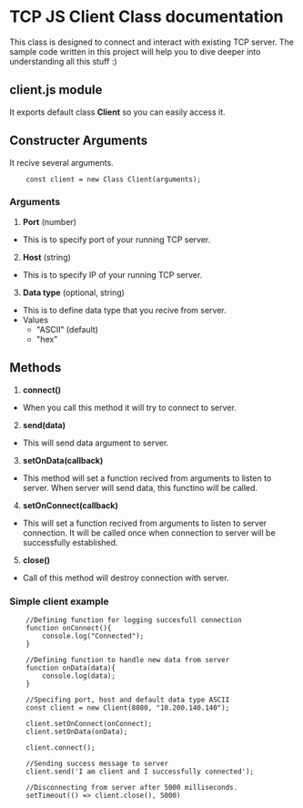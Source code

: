 # TCP JS Client Class documentation
This class is designed to connect and interact with existing TCP server. The sample code written in this project will help you to dive deeper into understanding all this stuff :)
## client.js module
It exports default class **Client** so you can easily access it.
## Constructer Arguments
It recive several arguments.

        const client = new Class Client(arguments);

### Arguments
1. **Port** (number)
- This is to specify port of your running TCP server.
2. **Host** (string)
- This is to specify IP of your running TCP server.
3. **Data type** (optional, string)
- This is to define data type that you recive from server.
- Values
    - "ASCII" (default)
    - "hex"
## Methods
1. **connect()**
- When you call this method it will try to connect to server.
2. **send(data)**
- This will send data argument to server.
3. **setOnData(callback)**
- This method will set a function recived from arguments to listen to server. When server will send data, this functino will be called.
4. **setOnConnect(callback)**
- This will set a function recived from arguments to listen to server connection. It will be called once when connection to server will be successfully established.
5. **close()**
- Call of this method will destroy connection with server.

### Simple client example

        //Defining function for logging succesfull connection
        function onConnect(){
            console.log("Connected");
        }    

        //Defining function to handle new data from server
        function onData(data){
            console.log(data);
        }

        //Specifing port, host and default data type ASCII
        const client = new Client(8080, "10.200.140.140");

        client.setOnConnect(onConnect);
        client.setOnData(onData);

        client.connect();

        //Sending success message to server
        client.send('I am client and I successfully connected');
        
        //Disconnecting from server after 5000 milliseconds.
        setTimeout(() => client.close(), 5000)






